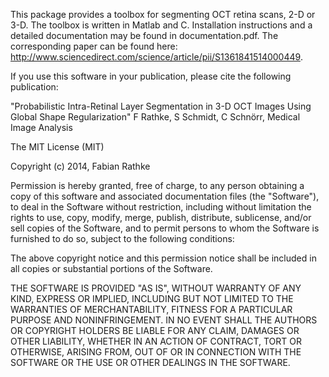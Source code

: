This package provides a toolbox for segmenting OCT retina scans, 2-D or 3-D. The toolbox is written in Matlab and C. Installation instructions and a detailed documentation may be found in documentation.pdf. The corresponding paper can be found here: http://www.sciencedirect.com/science/article/pii/S1361841514000449.

If you use this software in your publication, please cite the following publication:

"Probabilistic Intra-Retinal Layer Segmentation in 3-D OCT Images Using Global Shape Regularization"
F Rathke, S Schmidt, C Schnörr, Medical Image Analysis

The MIT License (MIT)

Copyright (c) 2014, Fabian Rathke

Permission is hereby granted, free of charge, to any person obtaining a copy
of this software and associated documentation files (the "Software"), to deal
in the Software without restriction, including without limitation the rights
to use, copy, modify, merge, publish, distribute, sublicense, and/or sell
copies of the Software, and to permit persons to whom the Software is
furnished to do so, subject to the following conditions:

The above copyright notice and this permission notice shall be included in
all copies or substantial portions of the Software.

THE SOFTWARE IS PROVIDED "AS IS", WITHOUT WARRANTY OF ANY KIND, EXPRESS OR
IMPLIED, INCLUDING BUT NOT LIMITED TO THE WARRANTIES OF MERCHANTABILITY,
FITNESS FOR A PARTICULAR PURPOSE AND NONINFRINGEMENT. IN NO EVENT SHALL THE
AUTHORS OR COPYRIGHT HOLDERS BE LIABLE FOR ANY CLAIM, DAMAGES OR OTHER
LIABILITY, WHETHER IN AN ACTION OF CONTRACT, TORT OR OTHERWISE, ARISING FROM,
OUT OF OR IN CONNECTION WITH THE SOFTWARE OR THE USE OR OTHER DEALINGS IN
THE SOFTWARE.

